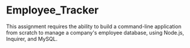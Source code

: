 # Employee_Tracker
This assignment requires the ability to build a command-line application from scratch to manage a company's employee database, using Node.js, Inquirer, and MySQL.
